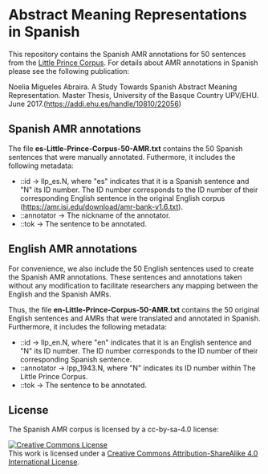 # Abstract Meaning Representations in Spanish

This repository contains the Spanish AMR annotations for 50 sentences from the [Little Prince Corpus](https://amr.isi.edu/download/amr-bank-v1.6.txt). For details about AMR annotations in Spanish please see the following publication:

Noelia Migueles Abraira. A Study Towards Spanish Abstract Meaning Representation. Master Thesis, University of the Basque Country UPV/EHU. June 2017.(https://addi.ehu.es/handle/10810/22056)

## Spanish AMR annotations

The file **es-Little-Prince-Corpus-50-AMR.txt** contains the 50 Spanish sentences that were manually annotated. Futhermore, it includes the following metadata:

+ ::id → llp_es.N, where "es" indicates that it is a Spanish sentence and "N" its ID number. The ID number corresponds to the ID number of their corresponding English sentence in the original English corpus (https://amr.isi.edu/download/amr-bank-v1.6.txt).
+ ::annotator → The nickname of the annotator.
+ ::tok → The sentence to be annotated.

## English AMR annotations

For convenience, we also include the 50 English sentences used to create the Spanish AMR annotations. These sentences and annotations taken without any modification to facilitate researchers any mapping between the English and the Spanish AMRs.

Thus, the file **en-Little-Prince-Corpus-50-AMR.txt** contains the 50 original English sentences and AMRs that were translated and annotated in Spanish. Furthermore, it includes the following metadata:

+ ::id → llp_en.N, where "en" indicates that it is an English sentence and "N" its ID number. The ID number corresponds to the ID number of their corresponding Spanish sentence.
+ ::annotator → lpp_1943.N, where "N" indicates its ID number within The Little Prince Corpus.
+ ::tok → The sentence to be annotated.

## License
The Spanish AMR corpus is licensed by a cc-by-sa-4.0 license:

<a rel="license" href="http://creativecommons.org/licenses/by-sa/4.0/"><img alt="Creative Commons License" style="border-width:0" src="https://i.creativecommons.org/l/by-sa/4.0/88x31.png" /></a><br />This work is licensed under a <a rel="license" href="http://creativecommons.org/licenses/by-sa/4.0/">Creative Commons Attribution-ShareAlike 4.0 International License</a>.


